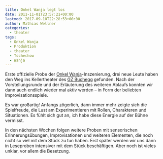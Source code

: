 ```yaml
---
title: Onkel Wanja legt los
date: 2011-11-01T23:57:21+00:00
lastmod: 2017-09-18T22:28:53+00:00
author: Mathias Wellner
categories:
  - theater
tags:
  - Onkel Wanja
  - Produktion
  - theater
  - Tschechow
  - Wanja
---
```

Erste offizielle Probe der [Onkel Wanja](http://de.wikipedia.org/wiki/Onkel_Wanja)-Inszenierung, drei neue Leute haben den Weg ins Kellertheater des [GZ Buchegg](http://www.gzbuchegg.ch) gefunden. Nach der Vorstellungsrunde und der Erläuterung des weiteren Ablaufs konnten wir dann auch endlich wieder mal aktiv werden &ndash; in Form der beliebten Improvisationsspiele. 

Es war großartig! Anfangs zögerlich, dann immer mehr zeigte sich die Spielfreude, die Lust am Experimentieren mit Rollen, Charakteren und Situationen. Es fühlt sich gut an, ich habe diese Energie auf der Bühne vermisst. 

In den nächsten Wochen folgen weitere Proben mit sensorischen Erinnerungsübungen, Improvisationen und weiteren Elementen, die noch nicht so viel mit dem Stück zu tun haben. Erst später werden wir uns dann in Leseproben intensiver mit dem Stück beschäftigen. Aber noch ist vieles unklar, vor allem die Besetzung.